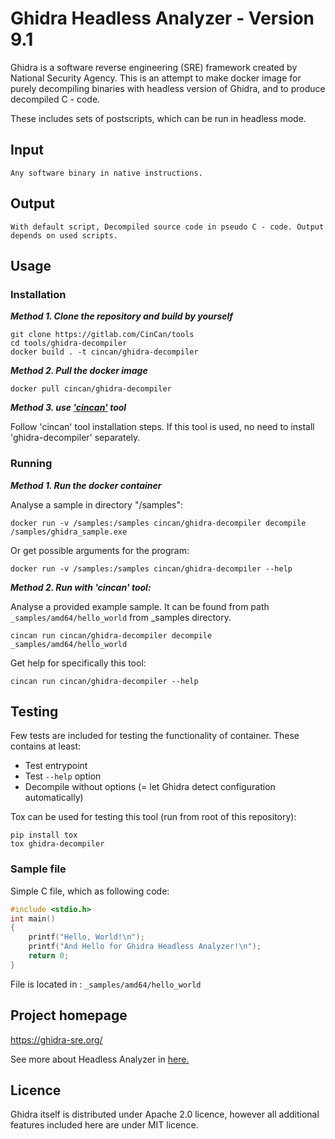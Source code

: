 # Ghidra Headless Analyzer - Version 9.1

Ghidra is a software reverse engineering (SRE) framework created by National Security Agency.
This is an attempt to make docker image for purely decompiling binaries with headless version of Ghidra, and to produce decompiled C - code.

These includes sets of postscripts, which can be run in headless mode.


## Input

```
Any software binary in native instructions.
```

## Output

```
With default script, Decompiled source code in pseudo C - code. Output depends on used scripts.
```

## Usage

### Installation

***Method 1. Clone the repository and build by yourself***

```
git clone https://gitlab.com/CinCan/tools
cd tools/ghidra-decompiler
docker build . -t cincan/ghidra-decompiler
```

***Method 2. Pull the docker image*** 

```
docker pull cincan/ghidra-decompiler
```

***Method 3. use ['cincan'](https://gitlab.com/CinCan/cincan-command) tool*** 

Follow 'cincan' tool installation steps. If this tool is used, no need to install 'ghidra-decompiler' separately.

### Running

***Method 1. Run the docker container***

Analyse a sample in directory "/samples":  

```
docker run -v /samples:/samples cincan/ghidra-decompiler decompile /samples/ghidra_sample.exe
```

Or get possible arguments for the program:  

```
docker run -v /samples:/samples cincan/ghidra-decompiler --help
```

***Method 2. Run with 'cincan' tool:***

Analyse a provided example sample. It can be found from path `_samples/amd64/hello_world` from _samples directory.

```
cincan run cincan/ghidra-decompiler decompile _samples/amd64/hello_world
```

Get help for specifically this tool:

```
cincan run cincan/ghidra-decompiler --help
```

## Testing

Few tests are included for testing the functionality of container. These contains at least:

  * Test entrypoint
  * Test `--help` option
  * Decompile without options (= let Ghidra detect configuration automatically)

Tox can be used for testing this tool (run from root of this repository):
```
pip install tox
tox ghidra-decompiler
```

### Sample file

Simple C file, which as following code:

```c
#include <stdio.h>
int main()
{
    printf("Hello, World!\n");
    printf("And Hello for Ghidra Headless Analyzer!\n");
    return 0;
}
```
File is located in : `_samples/amd64/hello_world`

## Project homepage

https://ghidra-sre.org/

See more about Headless Analyzer in [here.](https://ghidra.re/ghidra_docs/analyzeHeadlessREADME.html)

## Licence

Ghidra itself is distributed under Apache 2.0 licence, however all additional features included here are under MIT licence.